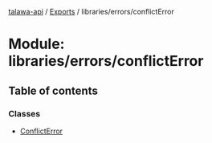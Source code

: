 [talawa-api](../README.md) / [Exports](../modules.md) / libraries/errors/conflictError

# Module: libraries/errors/conflictError

## Table of contents

### Classes

- [ConflictError](../classes/libraries_errors_conflictError.ConflictError.md)
